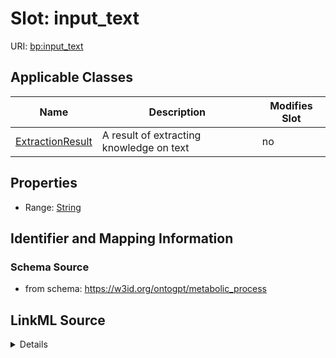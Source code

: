 

# Slot: input_text

URI: [bp:input_text](http://w3id.org/ontogpt/metabolic-process-templateinput_text)



<!-- no inheritance hierarchy -->





## Applicable Classes

| Name | Description | Modifies Slot |
| --- | --- | --- |
| [ExtractionResult](ExtractionResult.md) | A result of extracting knowledge on text |  no  |







## Properties

* Range: [String](String.md)





## Identifier and Mapping Information







### Schema Source


* from schema: https://w3id.org/ontogpt/metabolic_process




## LinkML Source

<details>
```yaml
name: input_text
from_schema: https://w3id.org/ontogpt/metabolic_process
rank: 1000
alias: input_text
owner: ExtractionResult
domain_of:
- ExtractionResult
range: string

```
</details>